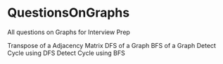 # QuestionsOnGraphs
All questions on Graphs for Interview Prep

Transpose of a Adjacency Matrix
DFS of a Graph
BFS of a Graph
Detect Cycle using DFS
Detect Cycle using BFS
